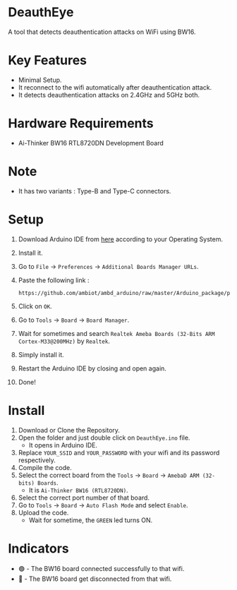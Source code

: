 # DeauthEye
A tool that detects deauthentication attacks on WiFi using BW16.

# Key Features
- Minimal Setup.
- It reconnect to the wifi automatically after deauthentication attack.
- It detects deauthentication attacks on 2.4GHz and 5GHz both.

# Hardware Requirements
- Ai-Thinker BW16 RTL8720DN Development Board

# Note
- It has two variants : Type-B and Type-C connectors.

# Setup
1. Download Arduino IDE from [here](https://www.arduino.cc/en/software) according to your Operating System.
2. Install it.
3. Go to `File` → `Preferences` → `Additional Boards Manager URLs`.
4. Paste the following link :
   
   ```
   https://github.com/ambiot/ambd_arduino/raw/master/Arduino_package/package_realtek_amebad_index.json
   ```
5. Click on `OK`.
6. Go to `Tools` → `Board` → `Board Manager`.
7. Wait for sometimes and search `Realtek Ameba Boards (32-Bits ARM Cortex-M33@200MHz)` by `Realtek`.
8. Simply install it.
9. Restart the Arduino IDE by closing and open again.
10. Done!

# Install
1. Download or Clone the Repository.
2. Open the folder and just double click on `DeauthEye.ino` file.
   - It opens in Arduino IDE.
3. Replace `YOUR_SSID` and `YOUR_PASSWORD` with your wifi and its password respectively.
4. Compile the code.
5. Select the correct board from the `Tools` → `Board` → `AmebaD ARM (32-bits) Boards`.
   - It is `Ai-Thinker BW16 (RTL8720DN)`.
6. Select the correct port number of that board.
7. Go to `Tools` → `Board` → `Auto Flash Mode` and select `Enable`.
8. Upload the code.
   - Wait for sometime, the `GREEN` led turns ON.

# Indicators
- 🟢 - The BW16 board connected successfully to that wifi.
- 🔴 - The BW16 board get disconnected from that wifi.
